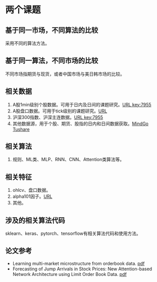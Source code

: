 
# 两个课题  


## 基于同一市场，不同算法的比较  

采用不同的算法方法。


## 基于同一算法，不同市场的比较   

不同市场指期货与现货，或者中国市场与美日韩市场的比较。


## 相关数据  

1. A股1min级别个股数据。可用于日内及日间的课题研究。[URL key:7955](https://pan.baidu.com/s/1IL33dGj9Y5pozA4oOFq9qg)  
2. A股盘口数据。可用于tick级别的课题研究。[URL](https://share.weiyun.com/TbjZXQpI)  
3. 沪深300指数、沪深主连数据。[URL key:7955](https://pan.baidu.com/s/1eZ2XcZdmWN2zpJYeta8qnw)  
4. 其他数据源，用于个股、期货、股指的日内和日间数据获取。[MindGo](http://quant.10jqka.com.cn/platform/html/help-api.html?t=-1#226/829) [Tushare](https://waditu.com/document/2?doc_id=27)  


## 相关算法  

1. 规则、ML类、MLP、RNN、CNN、Attention类算法等。


## 相关特征  

1. ohlcv、盘口数据。
2. alpha101因子。[URL](https://github.com/Alsac/alpha101)  
3. 其他。


## 涉及的相关算法代码  

sklearn、keras、pytorch、tensorflow有相关算法代码和使用方法。


## 论文参考  

* Learning multi-market microstructure from orderbook data. [pdf](https://github.com/Alsac/CUHK2021ECO6108/blob/main/papers/Learning%20multi-market%20microstructure%20from%20orderbook%20data.pdf)
* Forecasting of Jump Arrivals in Stock Prices: New Attention-based Network Architecture using Limit Order Book Data. [pdf](https://github.com/Alsac/CUHK2021ECO6108/blob/main/papers/Forecasting%20of%20Jump%20Arrivals%20in%20Stock%20Prices%20NewAttention-based%20Network%20Architecture%20using%20Limit%20OrderBook%20Data.pdf)  


